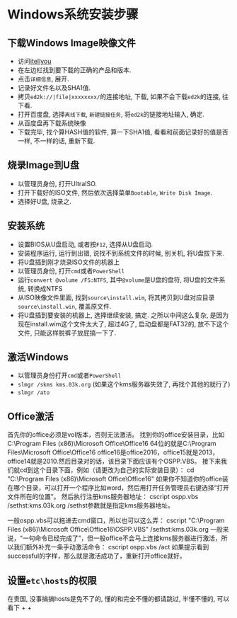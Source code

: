 # Windows系统安装步骤

## 下载Windows Image映像文件
+ 访问[itellyou](#http://itellyou.cn/)
+ 在左边栏找到要下载的正确的产品和版本.
+ 点击`详细信息`, 展开.
+ 记录好文件名以及SHA1值.
+ 拷贝`ed2k://|file|xxxxxxxx/`的连接地址, 下载, 如果不会下载`ed2k`的连接, 往下看. 
+ 打开百度盘, 选择`离线下载`, `新建链接任务`, 将`ed2k`的链接地址输入, 确定. 
+ 从百度盘再下载系统映像
+ 下载完毕, 找个算HASH值的软件, 算一下SHA1值, 看看和前面记录好的值是否一样, 不一样的话, 重新下载.

## 烧录Image到U盘
+ 以管理员身份, 打开UltraISO. 
+ 打开下载好的ISO文件, 然后依次选择菜单`Bootable`, `Write Disk Image`. 
+ 选择好U盘, 烧录之. 

## 安装系统
+ 设置BIOS从U盘启动, 或者按`F12`, 选择从U盘启动.
+ 安装程序运行, 运行到出错, 说找不到系统文件的时候, 别关机, 将U盘拔下来.
+ 将U盘插到刚才烧录ISO文件的机器上
+ 以管理员身份, 打开`cmd`或者`PowerShell`
+ 运行`convert @volume /FS:NTFS`, 其中`@volume`是U盘的盘符, 将U盘的文件系统, 转换成NTFS
+ 从ISO映像文件里面, 找到`source\install.wim`, 将其拷贝到U盘对应目录`source\install.win`, 覆盖原文件.
+ 将U盘插到要安装的机器上, 选择继续安装, 搞定.
之所以中间这么复杂, 是因为现在install.wim这个文件太大了, 超过4G了, 启动盘都是FAT32的, 放不下这个文件, 只能这样脱裤子放屁搞一下了.

## 激活Windows
+ 以管理员身份打开`cmd`或者`PowerShell`
+ `slmgr /skms kms.03k.org` (如果这个kms服务器失效了, 再找个其他的就行了)
+ `slmgr /ato`

## Office激活
首先你的office必须是vol版本，否则无法激活。
找到你的office安装目录，比如C:\Program Files (x86)\Microsoft Office\Office16
64位的就是C:\Program Files\Microsoft Office\Office16
office16是office2016，office15就是2013，office14就是2010.然后目录对的话，该目录下面应该有个OSPP.VBS。
接下来我们就cd到这个目录下面，例如（请更改为自己的实际安装目录）：
cd "C:\Program Files (x86)\Microsoft Office\Office16"
如果你不知道你的office装在哪个目录，可以打开一个程序比如word，然后用打开任务管理员右键选择“打开文件所在的位置”。
然后执行注册kms服务器地址：
cscript ospp.vbs /sethst:kms.03k.org
/sethst参数就是指定kms服务器地址。

一般ospp.vbs可以拖进去cmd窗口，所以也可以这么弄：
cscript "C:\Program Files (x86)\Microsoft Office\Office16\OSPP.VBS" /sethst:kms.03k.org
一般来说，“一句命令已经完成了”，但一般office不会马上连接kms服务器进行激活，所以我们额外补充一条手动激活命令：
cscript ospp.vbs /act
如果提示看到successful的字样，那么就是激活成功了，重新打开office就好。

## 设置`etc\hosts`的权限
在贵国, 没事搞搞hosts是免不了的, 懂的和完全不懂的都请跳过, 半懂不懂的, 可以看下
+ 
+ 

